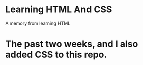 # Learning HTML And CSS
A memory from learning HTML
# The past two weeks, and I also added CSS to this repo.

